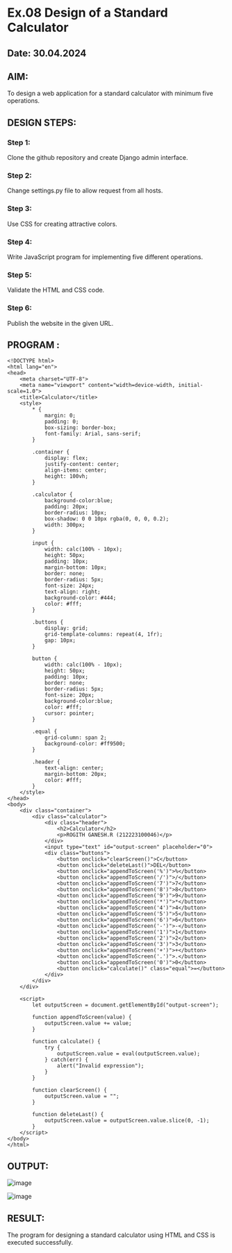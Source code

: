 # Ex.08 Design of a Standard Calculator
## Date: 30.04.2024

## AIM:
To design a web application for a standard calculator with minimum five operations.

## DESIGN STEPS:

### Step 1:
Clone the github repository and create Django admin interface.

### Step 2:
Change settings.py file to allow request from all hosts.

### Step 3:
Use CSS for creating attractive colors.

### Step 4:
Write JavaScript program for implementing five different operations.

### Step 5:
Validate the HTML and CSS code.

### Step 6:
Publish the website in the given URL.

## PROGRAM :
```
<!DOCTYPE html>
<html lang="en">
<head>
    <meta charset="UTF-8">
    <meta name="viewport" content="width=device-width, initial-scale=1.0">
    <title>Calculator</title>
    <style>
        * {
            margin: 0;
            padding: 0;
            box-sizing: border-box;
            font-family: Arial, sans-serif;
        }

        .container {
            display: flex;
            justify-content: center;
            align-items: center;
            height: 100vh;
        }

        .calculator {
            background-color:blue;
            padding: 20px;
            border-radius: 10px;
            box-shadow: 0 0 10px rgba(0, 0, 0, 0.2);
            width: 300px;
        }

        input {
            width: calc(100% - 10px);
            height: 50px;
            padding: 10px;
            margin-bottom: 10px;
            border: none;
            border-radius: 5px;
            font-size: 24px;
            text-align: right;
            background-color: #444;
            color: #fff;
        }

        .buttons {
            display: grid;
            grid-template-columns: repeat(4, 1fr);
            gap: 10px;
        }

        button {
            width: calc(100% - 10px);
            height: 50px;
            padding: 10px;
            border: none;
            border-radius: 5px;
            font-size: 20px;
            background-color:blue;
            color: #fff;
            cursor: pointer;
        }

        .equal {
            grid-column: span 2;
            background-color: #ff9500;
        }

        .header {
            text-align: center;
            margin-bottom: 20px;
            color: #fff;
        }
    </style>
</head>
<body>
    <div class="container">
        <div class="calculator">
            <div class="header">
                <h2>Calculator</h2>
                <p>ROGITH GANESH.R (212223100046)</p>
            </div>
            <input type="text" id="output-screen" placeholder="0">
            <div class="buttons">
                <button onclick="clearScreen()">C</button>
                <button onclick="deleteLast()">DEL</button>
                <button onclick="appendToScreen('%')">%</button>
                <button onclick="appendToScreen('/')">/</button>
                <button onclick="appendToScreen('7')">7</button>
                <button onclick="appendToScreen('8')">8</button>
                <button onclick="appendToScreen('9')">9</button>
                <button onclick="appendToScreen('*')">*</button>
                <button onclick="appendToScreen('4')">4</button>
                <button onclick="appendToScreen('5')">5</button>
                <button onclick="appendToScreen('6')">6</button>
                <button onclick="appendToScreen('-')">-</button>
                <button onclick="appendToScreen('1')">1</button>
                <button onclick="appendToScreen('2')">2</button>
                <button onclick="appendToScreen('3')">3</button>
                <button onclick="appendToScreen('+')">+</button>
                <button onclick="appendToScreen('.')">.</button>
                <button onclick="appendToScreen('0')">0</button>
                <button onclick="calculate()" class="equal">=</button>
            </div>
        </div>
    </div>

    <script>
        let outputScreen = document.getElementById("output-screen");

        function appendToScreen(value) {
            outputScreen.value += value;
        }

        function calculate() {
            try {
                outputScreen.value = eval(outputScreen.value);
            } catch(err) {
                alert("Invalid expression");
            }
        }

        function clearScreen() {
            outputScreen.value = "";
        }

        function deleteLast() {
            outputScreen.value = outputScreen.value.slice(0, -1);
        }
    </script>
</body>
</html>
```
## OUTPUT:
![image](https://github.com/ROGITHGANESH/Calc/assets/152588322/52af6830-615e-4969-8cd5-92660248add8)

![image](https://github.com/ROGITHGANESH/Calc/assets/152588322/5bd6bf1d-28dd-4819-8889-9ec18876a7d5)

## RESULT:
The program for designing a standard calculator using HTML and CSS is executed successfully.
